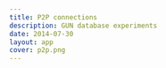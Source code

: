 ```yaml
---
title: P2P connections
description: GUN database experiments
date: 2014-07-30
layout: app
cover: p2p.png
---
```


<script setup>
import { defineClientComponent } from 'vitepress'

const GunP2p = defineClientComponent(() => {
  return import('./GunP2p.vue')
})
</script>

<GunP2p/>

<MidiKeys class="mt-8" :height="200" />
